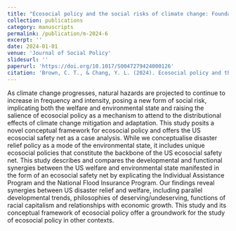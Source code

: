 ```yaml
---
title: "Ecosocial policy and the social risks of climate change: Foundations of the U.S. ecosocial safety net"
collection: publications
category: manuscripts
permalink: /publication/m-2024-6
excerpt: ''
date: 2024-01-01
venue: 'Journal of Social Policy'
slidesurl: ''
paperurl: 'https://doi.org/10.1017/S0047279424000126'
citation: 'Brown, C. T., & Chang, Y. L. (2024). Ecosocial policy and the social risks of climate change: Foundations of the U.S. ecosocial safety net. Journal of Social Policy. https://doi.org/10.1017/S0047279424000126.'
---
```


As climate change progresses, natural hazards are projected to continue to increase in frequency and intensity, posing a new form of social risk, implicating both the welfare and environmental state and raising the salience of ecosocial policy as a mechanism to attend to the distributional effects of climate change mitigation and adaptation. This study posits a novel conceptual framework for ecosocial policy and offers the US ecosocial safety net as a case analysis. While we conceptualise disaster relief policy as a mode of the environmental state, it includes unique ecosocial policies that constitute the backbone of the US ecosocial safety net. This study describes and compares the developmental and functional synergies between the US welfare and environmental state manifested in the form of an ecosocial safety net by explicating the Individual Assistance Program and the National Flood Insurance Program. Our findings reveal synergies between US disaster relief and welfare, including parallel developmental trends, philosophies of deserving/undeserving, functions of racial capitalism and relationships with economic growth. This study and its conceptual framework of ecosocial policy offer a groundwork for the study of ecosocial policy in other contexts.
